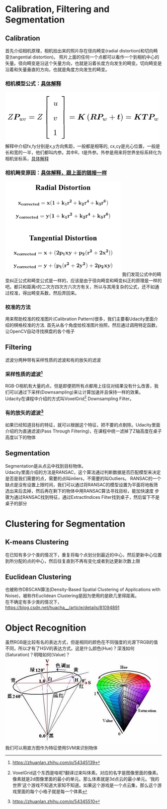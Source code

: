 # Calibration, Filtering and Segmentation
## Calibration
首先介绍相机原理，相机拍出来的照片存在径向畸变(radial distortion)和切向畸变(tangential distortion)。
照片上面的任何一个点都可以看作一个到相机中心的矢量。径向畸变是沿这个矢量方向，也就是沿着长度方向发生的畸变。切向畸变是沿着和矢量垂直的方向，也就是角度方向发生的畸变。

### 相机模型公式：[具体解释](http://www.sohu.com/a/272093820_100007727)  
![公式](./img/相机模型公式.png)
解释中介绍fx,fy分别是x,y方向焦距，一般都是相等的, cx,cy是光心位置，一般是长和宽的一半，他们都叫内参。其中R，t是外参。外参是用来将世界坐标系转化为相机坐标系，[具体解释](https://www.cnblogs.com/wangguchangqing/p/8126333.html)
### 相机畸变原因：[具体解释，跟上面的链接一样](http://www.sohu.com/a/272093820_100007727)  
![公式](./img/相机畸变公式.png)
我们发现公式中的畸变纠正公式和畸变公式是一样的，应该是由于径向畸变和畸变纠正的原理是一样的吧。都只和距离r的二次方四次方六次方有关，所以与其用复杂的公式，还不如通过校准，得出畸变系数，然后弄回来。
### 校准的方法
用来帮助校准的校准图片(Calibration Pattern)很多，我们主要看Udacity里面介绍的棋格校准的方法.
首先从各个角度给校准图片拍照，然后通过调用特定函数，让OpenCV自动寻找棋盘的各个格子

## Filtering
滤波分两种带有采样性质的滤波和有的放矢的滤波
### 采样性质的滤波[^1]
RGB-D相机有大量的点，但是即便把所有点都用上往往对结果没有什么改善，我们可以通过下采样(Downsampling)来让计算加速并且保持一样的效果。  
Udacity在课程中介绍的方式叫VoxelGrid[^2] Downsampling Filter。  

[^1]: https://zhuanlan.zhihu.com/p/54345139  
[^2]: VoxelGrid这个东西是啥呢?翻译过来叫体素。对应的名字是图像里面的像素。像素就是2d图像里面的最小的单元。那么体素就是3d点云的最小单元。‘我的世界’这个游戏不知道大家知不知道。如果这个游戏是一个点云集，那么这个游戏里面的每个小格子就是每一个体素
### 有的放矢的滤波[^3]
如果已经知道目标的特征，就可以根据这个特征，把不要的点剔除。Udacity里面介绍的为直通滤波(Pass Through Filtering)，在课程中统一滤掉了Z轴高度在桌子高度以下的物体

[^3]: https://zhuanlan.zhihu.com/p/54345510
## Segmentation
Segmentation是从点云中找到目标物体。  
Udacity里面介绍的方法是RANSAC，这个算法通过判断数据是否匹配模型来决定是否是我们需要的点，需要的点叫inliers，不需要的叫Outliers。
RANSAC的一个缺点是没有设置上限时间，我们可以通过将RANSAC的模型设置为平面将地板筛选出来后去掉，然后再在剩下的物体中用RANSAC算法寻找目标，能加快速度
步骤为通过RANSAC找到特征，通过ExtractIndices Filter找到桌子，然后留下不是桌子的部分

# Clustering for Segmentation
## K-means Clustering
在已知有多少个类的情况下，重复将每个点划分到最近的中心，然后更新中心位置到所分配的点的中心，然后往复直到不再有变化或者到达更新次数上限
## Euclidean Clustering
也被称作DBSCAN算法(Density-Based Spatial Clustering of Applications with Noise)，被称作Euclidean Clustering是因为使用的是欧几里得距离。  
在不确定有多少类的情况下，https://blog.csdn.net/huacha__/article/details/81094891  

# Object Recognition
虽然RGB是比较有名的表达方式，但是相同的颜色在不同强度的光源下RGB的值不同，所以才有了HSV的表达方式。这是什么颜色(Hue)？深浅如何(Saturation)？明暗如何(Value)？  
![公式](./img/HSV.jpg)  
我们可以用直方图作为特征使用SVM来识别物体
